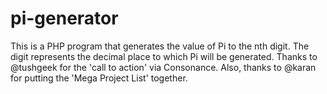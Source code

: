 # pi-generator
This is a PHP program that generates the value of Pi to the nth digit. 
The digit represents the decimal place to which Pi will be generated. 
Thanks to @tushgeek for the 'call to action' via Consonance. 
Also, thanks to @karan for putting the 'Mega Project List' together.
